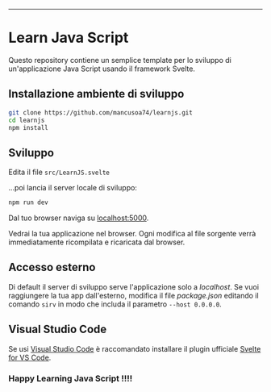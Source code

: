 
---

# Learn Java Script

Questo repository contiene un semplice template per lo sviluppo di un'applicazione Java Script usando il framework Svelte.

## Installazione ambiente di sviluppo


```bash
git clone https://github.com/mancusoa74/learnjs.git
cd learnjs
npm install
```

## Sviluppo

Edita il file ```src/LearnJS.svelte```

...poi lancia il server locale di sviluppo:

```bash
npm run dev
```

Dal tuo browser naviga su [localhost:5000](http://localhost:5000). 

Vedrai la tua applicazione nel browser. Ogni modifica al file sorgente verrà immediatamente ricompilata e ricaricata dal browser.

## Accesso esterno

Di default il server di sviluppo serve l'applicazione solo a *localhost*. Se vuoi raggiungere la tua app dall'esterno, modifica il file *package.json* editando il comando `sirv` in modo che includa il parametro `--host 0.0.0.0`.

## Visual Studio Code

Se usi [Visual Studio Code](https://code.visualstudio.com/) è raccomandato installare il plugin ufficiale [Svelte for VS Code](https://marketplace.visualstudio.com/items?itemName=svelte.svelte-vscode).


### Happy Learning Java Script !!!!
